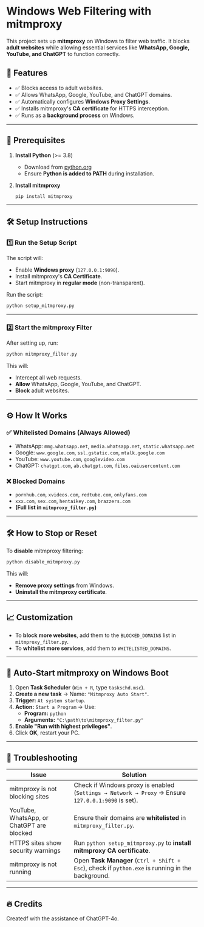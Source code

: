 # Windows Web Filtering with mitmproxy

This project sets up **mitmproxy** on Windows to filter web traffic. It blocks **adult websites** while allowing essential services like **WhatsApp, Google, YouTube, and ChatGPT** to function correctly.

## 🚀 Features
- ✅ Blocks access to adult websites.
- ✅ Allows WhatsApp, Google, YouTube, and ChatGPT domains.
- ✅ Automatically configures **Windows Proxy Settings**.
- ✅ Installs mitmproxy's **CA certificate** for HTTPS interception.
- ✅ Runs as a **background process** on Windows.

---

## 📌 Prerequisites
1. **Install Python** (>= 3.8)
   - Download from [python.org](https://www.python.org/)
   - Ensure **Python is added to PATH** during installation.

2. **Install mitmproxy**
   ```sh
   pip install mitmproxy
   ```

---

## 🛠️ Setup Instructions
### **1️⃣ Run the Setup Script**
The script will:
- Enable **Windows proxy** (`127.0.0.1:9090`).
- Install mitmproxy's **CA Certificate**.
- Start mitmproxy in **regular mode** (non-transparent).

Run the script:
```sh
python setup_mitmproxy.py
```

---

### **2️⃣ Start the mitmproxy Filter**
After setting up, run:
```sh
python mitmproxy_filter.py
```
This will:
- Intercept all web requests.
- **Allow** WhatsApp, Google, YouTube, and ChatGPT.
- **Block** adult websites.

---

## ⚙️ **How It Works**
### ✅ **Whitelisted Domains** (Always Allowed)
- WhatsApp: `mmg.whatsapp.net`, `media.whatsapp.net`, `static.whatsapp.net`
- Google: `www.google.com`, `ssl.gstatic.com`, `mtalk.google.com`
- YouTube: `www.youtube.com`, `googlevideo.com`
- ChatGPT: `chatgpt.com`, `ab.chatgpt.com`, `files.oaiusercontent.com`

### ❌ **Blocked Domains**
- `pornhub.com`, `xvideos.com`, `redtube.com`, `onlyfans.com`
- `xxx.com`, `sex.com`, `hentaikey.com`, `brazzers.com`
- **(Full list in `mitmproxy_filter.py`)**

---

## 🛠️ **How to Stop or Reset**
To **disable** mitmproxy filtering:
```sh
python disable_mitmproxy.py
```
This will:
- **Remove proxy settings** from Windows.
- **Uninstall the mitmproxy certificate**.

---

## 📈 **Customization**
- To **block more websites**, add them to the `BLOCKED_DOMAINS` list in `mitmproxy_filter.py`.
- To **whitelist more services**, add them to `WHITELISTED_DOMAINS`.

---

## 🔄 **Auto-Start mitmproxy on Windows Boot**
1. Open **Task Scheduler** (`Win + R`, type `taskschd.msc`).
2. **Create a new task** → Name: `"Mitmproxy Auto Start"`.
3. **Trigger:** `At system startup`.
4. **Action:** `Start a Program` → Use:
   - **Program:** `python`
   - **Arguments:** `"C:\path\to\mitmproxy_filter.py"`
5. **Enable "Run with highest privileges"**.
6. Click **OK**, restart your PC.

---

## 🚀 **Troubleshooting**
| Issue | Solution |
|-------|----------|
| mitmproxy is not blocking sites | Check if Windows proxy is enabled (`Settings → Network → Proxy` → Ensure `127.0.0.1:9090` is set). |
| YouTube, WhatsApp, or ChatGPT are blocked | Ensure their domains are **whitelisted** in `mitmproxy_filter.py`. |
| HTTPS sites show security warnings | Run `python setup_mitmproxy.py` to **install mitmproxy CA certificate**. |
| mitmproxy is not running | Open **Task Manager** (`Ctrl + Shift + Esc`), check if `python.exe` is running in the background. |

---

## 🔥 **Credits**
Createdf with the assistance of ChatGPT-4o.

